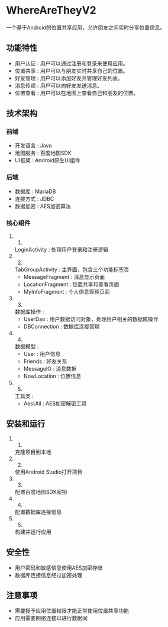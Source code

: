 # WhereAreTheyV2
一个基于Android的位置共享应用，允许朋友之间实时分享位置信息。

## 功能特性
- 用户认证 : 用户可以通过注册和登录来使用应用。
- 位置共享 : 用户可以与朋友实时共享自己的位置。
- 好友管理 : 用户可以添加好友并管理好友列表。
- 消息传递 : 用户可以向好友发送消息。
- 位置查看 : 用户可以在地图上查看自己和朋友的位置。
## 技术架构
### 前端
- 开发语言 : Java
- 地图服务 : 百度地图SDK
- UI框架 : Android原生UI组件
### 后端
- 数据库 : MariaDB
- 连接方式 : JDBC
- 数据加密 : AES加密算法
### 核心组件
1. 1.
   LoginActivity : 处理用户登录和注册逻辑
2. 2.
   TabGroupActivity : 主界面，包含三个功能标签页
   - MessageFragment : 消息显示页面
   - LocationFragment : 位置共享和查看页面
   - MyInfoFragment : 个人信息管理页面
3. 3.
   数据库操作 :
   - UserDao : 用户数据访问对象，处理用户相关的数据库操作
   - DBConnection : 数据库连接管理
4. 4.
   数据模型 :
   - User : 用户信息
   - Friends : 好友关系
   - MessageIO : 消息数据
   - NowLocation : 位置信息
5. 5.
   工具类 :
   - AesUtil : AES加密解密工具
## 安装和运行
1. 1.
   克隆项目到本地
2. 2.
   使用Android Studio打开项目
3. 3.
   配置百度地图SDK密钥
4. 4.
   配置数据库连接信息
5. 5.
   构建并运行应用
## 安全性
- 用户密码和敏感信息使用AES加密存储
- 数据库连接信息经过加密处理
## 注意事项
- 需要授予应用位置权限才能正常使用位置共享功能
- 应用需要网络连接以进行数据同